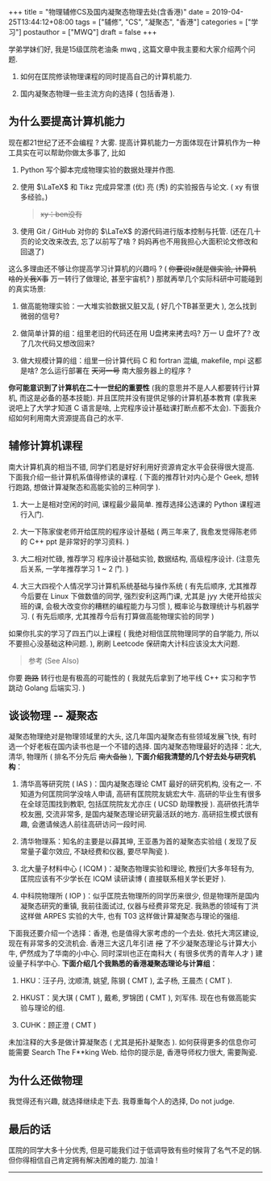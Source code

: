 +++
title = "物理辅修CS及国内凝聚态物理去处(含香港)"
date = 2019-04-25T13:44:12+08:00
tags = ["辅修", "CS", "凝聚态", "香港"]
categories = ["学习"]
postauthor = ["MWQ"]
draft = false
+++

学弟学妹们好, 我是15级匡院老油条 mwq , 这篇文章中我主要和大家介绍两个问题.

<!--more-->

1. 如何在匡院修读物理课程的同时提高自己的计算机能力.

2. 国内凝聚态物理一些主流方向的选择 ( 包括香港 ).

## 为什么要提高计算机能力

现在都21世纪了还不会编程 ? 大雾. 提高计算机能力一方面体现在计算机作为一种工具实在可以帮助你做太多事了, 比如

1. Python 写个脚本完成物理实验的数据处理并作图.

2. 使用 $\LaTeX$ 和 Tikz 完成异常漂 (优) 亮 (秀) 的实验报告与论文. ( xy 有很多经验。)
   > ~~xy：ben没有~~

3. 使用 Git / GitHub 对你的 $\LaTeX$ 的源代码进行版本控制与托管. (还在几十页的论文改来改去, 忘了以前写了啥 ? 妈妈再也不用我担心大面积论文修改和回退了)

这么多理由还不够让你提高学习计算机的兴趣吗 ? ( ~~你要说lz就是做实验, 计算机啥的关我X事~~ 万一转行了做理论, 甚至宇宙机? ) 那就再举几个实际科研中可能碰到的真实场景:

1. 做高能物理实验：一大堆实验数据又脏又乱 ( 好几个TB甚至更大 ), 怎么找到微弱的信号?

2. 做简单计算的组：组里老旧的代码还在用 U盘拷来拷去吗? 万一 U 盘坏了? 改了几次代码又想改回来?

3. 做大规模计算的组：组里一份计算代码 C 和 fortran 混编, makefile, mpi 这都是啥? 怎么运行部署在 ~~天河一号~~ 南大服务器上的程序 ?

**你可能意识到了计算机在二十一世纪的重要性** (我的意思并不是人人都要转行计算机, 而这是必备的基本技能). 并且匡院并没有提供足够的计算机基本教育 (拿我来说吧上了大学才知道 C 语言是啥, 上完程序设计基础课打断点都不太会). 下面我介绍如何利用南大资源提高自己的水平.

## 辅修计算机课程

南大计算机真的相当不错, 同学们若是好好利用好资源肯定水平会获得很大提高. 下面我介绍一些计算机系值得修读的课程. ( 下面的推荐针对内心是个 Geek, 想转行跑路, 想做计算凝聚态和高能实验的三种同学 ).

1. 大一上是相对空闲的时间, 课程最少最简单. 推荐选择公选课的 Python 课程进行入门.

2. 大一下陈家俊老师开给匡院的程序设计基础 ( 两三年来了, 我愈发觉得陈老师的 C++ ppt 是非常好的学习资料. )

3. 大二相对忙碌, 推荐学习 程序设计基础实验, 数据结构, 高级程序设计. (注意先后关系, 一学年推荐学习 1 ~ 2 门. )

4. 大三大四视个人情况学习计算机系统基础与操作系统 ( 有先后顺序, 尤其推荐今后要在 Linux 下做数值的同学, 强烈安利这两门课, 尤其是 jyy 大佬开给拔尖班的课, 会极大改变你的糟糕的编程能力与习惯 ), 概率论与数理统计与机器学习. ( 有先后顺序, 尤其推荐今后有打算做高能物理实验的同学 )

如果你扎实的学习了四五门以上课程 ( 我绝对相信匡院物理同学的自学能力, 所以不要担心没基础这种问题. ), 刷刷 Leetcode 保研南大计科应该没太大问题.
> 参考 (See Also)

你要 ~~跑路~~ 转行也是有极高的可能性的 ( 我就先后拿到了地平线 C++ 实习和字节跳动 Golang 后端实习. )

## 谈谈物理 -- 凝聚态

凝聚态物理绝对是物理领域里的大头, 这几年国内凝聚态有些领域发展飞快, 有时选一个好老板在国内读书也是一个不错的选择.
国内凝聚态物理最好的选择：北大, 清华, 物理所 ( 排名不分先后  ~~南大备胎~~ ), **下面介绍我清楚的几个好去处与研究机构**：

1. 清华高等研究院 ( IAS )：国内凝聚态理论 CMT 最好的研究机构, 没有之一. 不知道为何匡院同学没啥人申请, 高研有匡院院友姚宏大牛. 高研的毕业生有很多在全球范围找到教职, 包括匡院院友尤亦庄 ( UCSD 助理教授 ). 高研依托清华校友圈, 交流非常多, 是国内凝聚态理论研究最活跃的地方. 高研招生模式很有趣, 会邀请候选人前往高研访问一段时间.

2. 清华物理系：知名的主要是以薛其坤, 王亚愚为首的凝聚态实验组 ( 发现了反常量子霍尔效应, 不缺经费和仪器, 要尽早陶瓷 ).

3. 北大量子材料中心 ( ICQM )：凝聚态物理实验和理论, 教授们大多年轻有为, 匡院应该有不少学长在 ICQM 读研读博 ( 直接联系相关学长更好 ).

4. 中科院物理所 ( IOP )：似乎匡院去物理所的同学历来很少, 但是物理所是国内凝聚态研究的重镇, 我前往面试过, 仪器与经费非常充足. 我熟悉的领域有丁洪这样做 ARPES 实验的大牛, 也有 T03 这样做计算凝聚态与理论的强组.

下面我还要介绍一个选择：香港, 也是值得大家考虑的一个去处. 依托大湾区建设, 现在有非常多的交流机会. 香港三大这几年引进 ~~挖~~ 了不少凝聚态理论与计算大小牛, 俨然成为了华南的小中心. 同时深圳也正在南科大 ( 有很多优秀的青年人才 ) 建设量子科学中心. **下面介绍几个我熟悉的香港凝聚态理论与计算组**：

1. HKU：汪子丹, 沈顺清, 姚望, 陈钢 ( CMT ), 孟子杨, 王晨杰 ( CMT ).

2. HKUST：吴大琪 ( CMT ), 戴希, 罗锦团 ( CMT ), 刘军伟. 现在也有做高能实验与理论的组.

3. CUHK：顾正澄 ( CMT )

未加注释的大多是做计算凝聚态 ( 尤其是拓扑凝聚态 ). 如何获得更多的信息你可能需要 Search The F\*\*king Web. 给你的提示是, 香港导师权力很大, 需要陶瓷.

## 为什么还做物理

我觉得还有兴趣, 就选择继续走下去. 我尊重每个人的选择, Do not judge.

## 最后的话

匡院的同学大多十分优秀, 但是可能我们过于低调导致有些时候背了名气不足的锅. 但你得相信自己肯定拥有解决困难的能力. 加油 !

---
